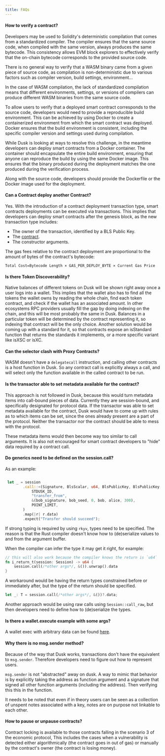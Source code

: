 ```yaml
---
title: FAQs
---
```


#### How to verify a contract?

Developers may be used to Solidity's deterministic compilation that comes from a standardized compiler. The compiler ensures that the same source code, when compiled with the same version, always produces the same bytecode. This consistency allows EVM block explorers to effectively verify that the on-chain bytecode corresponds to the provided source code.

There is no general way to verify that a WASM binary came from a given piece of source code, as compilation is non-deterministic due to various factors such as compiler version, build settings, environment...

In the case of WASM compilation, the lack of standardized compilation means that different environments, settings, or versions of compilers can produce different WASM binaries from the same source code.

To allow users to verify that a deployed smart contract corresponds to the source code, developers would need to provide a reproducible build environment. This can be achieved by using Docker to create a containerized environment from which the smart contract was deployed. Docker ensures that the build environment is consistent, including the specific compiler version and settings used during compilation.

While Dusk is looking at ways to resolve this challenge, in the meantime developers can deploy smart contracts from a Docker container. The container should encapsulate the entire build environment, ensuring that anyone can reproduce the build by using the same Docker image. This ensures that the binary produced during the deployment matches the one produced during the verification process.

Along with the source code, developers should provide the Dockerfile or the Docker image used for the deployment.

#### Can a Contract deploy another Contract?

Yes. With the introduction of a contract deployment transaction type, smart contracts deployments can be executed via transactions. This implies that developers can deploy smart contracts after the genesis block, as the new transaction type includes:

- The owner of the transaction, identified by a BLS Public Key.
- The <a href="https://github.com/dusk-network/rusk/wiki/Contract-File-Format" target="_blank">contract</a>.
- The constructor arguments.

The gas fees relative to the contract deployment are proportional to the amount of bytes of the contract's bytecode:

```Total Cost=Bytecode Length × GAS_PER_DEPLOY_BYTE × Current Gas Price```

#### Is there Token Discoverability?

Native balances of different tokens on Dusk will be shown right away once a user logs into a wallet. This implies that the wallet also has to find all the tokens the wallet owns by reading the whole chain, find each token contract, and check if the wallet has an associated amount. In other ecosystems RPC providers usually fill the gap by doing indexing on the chain, and this will be most probably the same in Dusk. Balances in a particular token will be determined by the contract representing it, so indexing that contract will be the only choice. Another solution would be coming up with a standard for it, so that contracts expose an isStandard function that returns the standards it implements, or a more specific variant like isXSC or isXC.

#### Can the selector clash with Proxy Contracts?

WASM doesn't have a `delegatecall` instruction, and calling other contracts is a host function in Dusk. So any contract call is explicitly always a call, and will select only the function available in the called contract to be run.

#### Is the transactor able to set metadata available for the contract?

This approach is not followed in Dusk, because this would turn metadata items into call-bound pieces of data. Currently they are session-bound, and specifically designated for protocol data.
If the transactor was able to set metadata available for the contract, Dusk would have to come up with rules as to which items can be set, since the ones already present are a part of the protocol. Neither the transactor nor the contract should be able to mess with the protocol.

These metadata items would then become way too similar to call arguments. It is also not encouraged for smart contract developers to "hide" data required by a contract call.

#### Do generics need to be defined on the session.call?

As an example:
```rust

 let _ = session
        .call::<(Signature, BlsScalar, u64, BlsPublicKey, BlsPublicKey, u64), ()>(
            STDUSK_ID,
            "transfer_from",
            &(bob_signature, bob_seed, 0, bob, alice, 300),
            POINT_LIMIT,
        )
        .map(|r| r.data)
        .expect("Transfer should succeed");
```

If strong typing is required by using `rkyv`, types need to be specified. The reason is that the Rust compiler doesn't know how to (de)serialize values to and from the argument buffer.

When the compiler can infer the type it may get it right, for example:
```rust
// this will also work because the compiler knows the return is `u64`
fn i_return_t(session: Session) -> u64 {
    session.call(/*other args*/, &()).unwrap().data
}
```

A workaround would be having the return types constrained before or immediately after, but the type of the return should be specified.

```rust
let _: T = session.call(/*other args*/, &())?.data;
```
Another approach would be using raw calls using `Session::call_raw`, but then developers need to define how to (de)serialize the types.

#### Is there a wallet.execute example with some args?

A wallet exec with arbitrary data can be found <a href="https://github.com/dusk-network/rusk/blob/e7d9c9a47400c394e1cd706bd5828dd67445d25c/rusk/tests/services/stake.rs#L218" target="_blank">here</a>.

#### Why there is no msg.sender method?

Because of the way that Dusk works, transactions don't have the equivalent to `msg.sender`. Therefore developers need to figure out how to represent users. 

`msg.sender` is not "abstracted" away on dusk. A way to mimic that behavior is by explicitly taking the address as function argument and a signature that signed all other function arguments (including the address). Then verifying this this in the function.

It needs to be noted that even if in theory users can be seen as a collection of unspent notes associated with a key, notes are on purpose not linkable to each other.

#### How to pause or unpause contracts?

Contract locking is available to those contracts falling in the scenario 3 of the economic protocol, This includes the cases when a vulnerability is detected either algorithmically (the contract goes in out of gas) or manually by the contract's owner (the contract is losing money). 
